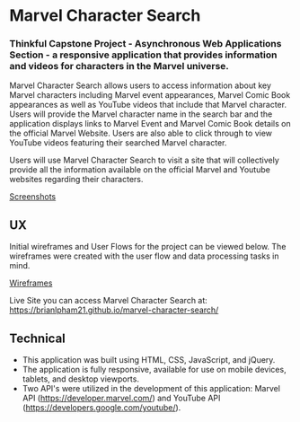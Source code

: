 # Marvel Character Search
### Thinkful Capstone Project - Asynchronous Web Applications Section - a responsive application that provides information and videos for characters in the Marvel universe.

Marvel Character Search allows users to access information about key Marvel characters including Marvel event appearances, Marvel Comic Book appearances as well as YouTube videos that include that Marvel character. Users will provide the Marvel character name in the search bar and the application displays links to Marvel Event and Marvel Comic Book details on the official Marvel Website. Users are also able to click through to view YouTube videos featuring their searched Marvel character.

Users will use Marvel Character Search to visit a site that will collectively provide all the information available on the official Marvel and Youtube websites regarding their characters.

[Screenshots](https://gist.github.com/brianlpham21/76eeee95c2730ea8da9512aaef1161cb)

## UX

Initial wireframes and User Flows for the project can be viewed below. The wireframes were created with the user flow and data processing tasks in mind.

[Wireframes](https://gist.github.com/brianlpham21/164bdc1c5bf9743a7484602757624bae)

Live Site you can access Marvel Character Search at:  https://brianlpham21.github.io/marvel-character-search/

## Technical
- This application was built using HTML, CSS, JavaScript, and jQuery.
- The application is fully responsive, available for use on mobile devices, tablets, and desktop viewports.
- Two API's were utilized in the development of this application: Marvel API (https://developer.marvel.com/) and YouTube API (https://developers.google.com/youtube/).
